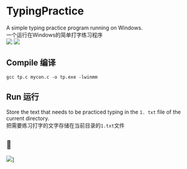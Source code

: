 # TypingPractice
A simple typing practice program running on Windows.  
一个运行在Windows的简单打字练习程序  
![](https://img.shields.io/badge/Windows-11/10/8/7/Vista-blue)
![](https://img.shields.io/badge/GCC-4.9.2-green)
## Compile 编译
```
gcc tp.c mycon.c -o tp.exe -lwinmm
```
## Run 运行
Store the text that needs to be practiced typing in the `1. txt` file of the current directory.  
把需要练习打字的文字存储在当前目录的`1.txt`文件
## :link:
<a href="https://github.com/iamzhz/mycon/">![](https://img.shields.io/badge/iamzhz-mycon-red)]</a>

